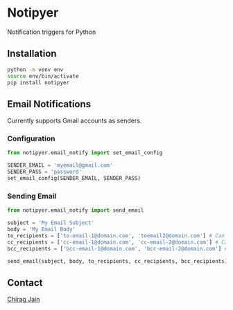 # Notipyer
Notification triggers for Python

## Installation
```bash
python -m venv env
source env/bin/activate
pip install notipyer
```

## Email Notifications
Currently supports Gmail accounts as senders. 
### Configuration
```python
from notipyer.email_notify import set_email_config

SENDER_EMAIL = 'myemail@gmail.com'
SENDER_PASS = 'password'
set_email_config(SENDER_EMAIL, SENDER_PASS)
```
### Sending Email
```python
from notipyer.email_notify import send_email

subject = 'My Email Subject'
body = 'My Email Body'
to_recipients = ['to-email-1@domain.com', 'toemail2@domain.com'] # Can be None
cc_recipients = ['cc-email-1@domain.com', 'cc-email-2@domain.com'] # Can be None
bcc_recipients = ['bcc-email-1@domain.com', 'bcc-email-2@domain.com'] # Can be None

send_email(subject, body, to_recipients, cc_recipients, bcc_recipients)
```

## Contact
[Chirag Jain](https://github.com/chirag-jn)